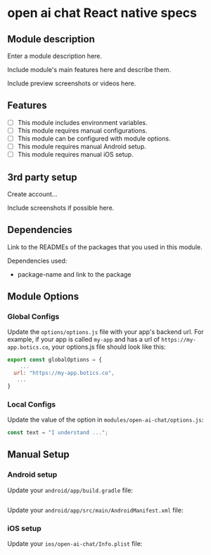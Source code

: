 # open ai chat React native specs

## Module description

Enter a module description here.

Include module's main features here and describe them.

Include preview screenshots or videos here.

## Features

- [ ] This module includes environment variables.
- [ ] This module requires manual configurations.
- [ ] This module can be configured with module options.
- [ ] This module requires manual Android setup.
- [ ] This module requires manual iOS setup.

## 3rd party setup

Create account...

Include screenshots if possible here.

## Dependencies

Link to the READMEs of the packages that you used in this module.

Dependencies used:
- package-name and link to the package

## Module Options

### Global Configs

Update the ``options/options.js`` file with your app's backend url. For example, if your app is called `my-app` and has a url of `https://my-app.botics.co`, your options.js file should look like this:
```js
export const globalOptions = {
    ...
  url: "https://my-app.botics.co",
   ...
}
```

### Local Configs

Update the value of the option in `modules/open-ai-chat/options.js`:
```js
const text = "I understand ...";
```

## Manual Setup

### Android setup

Update your `android/app/build.gradle` file:
```
```
Update your `android/app/src/main/AndroidManifest.xml` file:


### iOS setup

Update your `ios/open-ai-chat/Info.plist` file:
